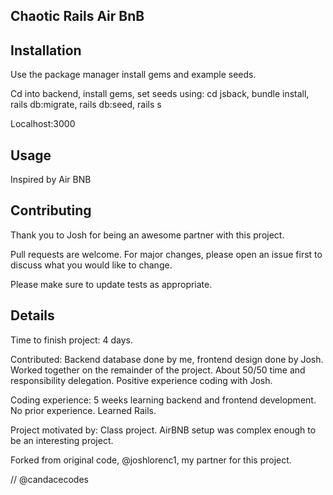 ## Chaotic Rails Air BnB

## Installation

Use the package manager install gems and example seeds.

Cd into backend, install gems, set seeds using: cd jsback, bundle install, rails db:migrate, rails db:seed, rails s 

Localhost:3000

## Usage 
Inspired by Air BNB 

## Contributing

Thank you to Josh for being an awesome partner with this project. 

Pull requests are welcome. For major changes, please open an issue first to discuss what you would like to change.

Please make sure to update tests as appropriate.


## Details 

Time to finish project: 4 days. 

Contributed: Backend database done by me, frontend design done by Josh. Worked together on the remainder of the project. About 50/50 time and responsibility delegation. Positive experience coding with Josh.

Coding experience: 5 weeks learning backend and frontend development. No prior experience. Learned Rails. 

Project motivated by: Class project. AirBNB setup was complex enough to be an interesting project. 


Forked from original code, @joshlorenc1, my partner for this project. 

// @candacecodes 
